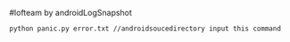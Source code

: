 #lofteam by androidLogSnapshot

```phthon
python panic.py error.txt //androidsoucedirectory input this command
```
